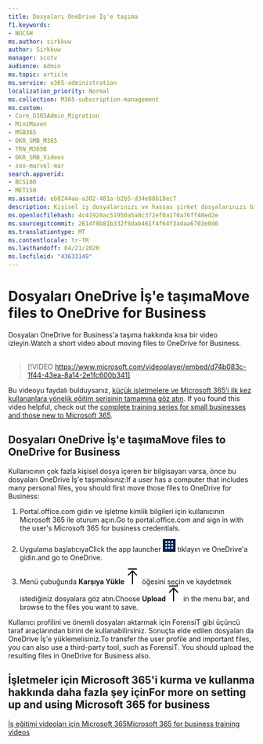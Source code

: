 ```yaml
---
title: Dosyaları OneDrive İş'e taşıma
f1.keywords:
- NOCSH
ms.author: sirkkuw
author: Sirkkuw
manager: scotv
audience: Admin
ms.topic: article
ms.service: o365-administration
localization_priority: Normal
ms.collection: M365-subscription-management
ms.custom:
- Core_O365Admin_Migration
- MiniMaven
- MSB365
- OKR_SMB_M365
- TRN_M365B
- OKR_SMB_Videos
- seo-marvel-mar
search.appverid:
- BCS160
- MET150
ms.assetid: eb8244aa-a302-481a-b2b5-d34e88b18ec7
description: Kişisel iş dosyalarınızı ve hassas şirket dosyalarınızı birkaç kolay adımda OneDrive for Business'a nasıl taşıyabileceğinizi öğrenin.
ms.openlocfilehash: 4c41928ac51950a5a8c372ef0a170a76ff48ed2e
ms.sourcegitcommit: 2614f8b81b332f8dab461f4f64f3adaa6703e0d6
ms.translationtype: MT
ms.contentlocale: tr-TR
ms.lasthandoff: 04/21/2020
ms.locfileid: "43633149"
---
```

# <a name="move-files-to-onedrive-for-business"></a><span data-ttu-id="5d706-103">Dosyaları OneDrive İş'e taşıma</span><span class="sxs-lookup"><span data-stu-id="5d706-103">Move files to OneDrive for Business</span></span>

<span data-ttu-id="5d706-104">Dosyaları OneDrive for Business'a taşıma hakkında kısa bir video izleyin.</span><span class="sxs-lookup"><span data-stu-id="5d706-104">Watch a short video about moving files to OneDrive for Business.</span></span><br><br>

> [!VIDEO https://www.microsoft.com/videoplayer/embed/d74b083c-1f44-43ea-8a14-2e1fc600b341] 

<span data-ttu-id="5d706-105">Bu videoyu faydalı bulduysanız, [küçük işletmelere ve Microsoft 365’i ilk kez kullananlara yönelik eğitim serisinin tamamına göz atın](https://support.office.com/article/6ab4bbcd-79cf-4000-a0bd-d42ce4d12816).  </span><span class="sxs-lookup"><span data-stu-id="5d706-105">If you found this video helpful, check out the [complete training series for small businesses and those new to Microsoft 365](https://support.office.com/article/6ab4bbcd-79cf-4000-a0bd-d42ce4d12816).</span></span>


## <a name="move-files-to-onedrive-for-business"></a><span data-ttu-id="5d706-106">Dosyaları OneDrive İş'e taşıma</span><span class="sxs-lookup"><span data-stu-id="5d706-106">Move files to OneDrive for Business</span></span>

<span data-ttu-id="5d706-107">Kullanıcının çok fazla kişisel dosya içeren bir bilgisayarı varsa, önce bu dosyaları OneDrive İş'e taşımalısınız:</span><span class="sxs-lookup"><span data-stu-id="5d706-107">If a user has a computer that includes many personal files, you should first move those files to OneDrive for Business:</span></span>
  
1. <span data-ttu-id="5d706-108">Portal.office.com gidin ve işletme kimlik bilgileri için kullanıcının Microsoft 365 ile oturum açın.</span><span class="sxs-lookup"><span data-stu-id="5d706-108">Go to portal.office.com and sign in with the user's Microsoft 365 for business credentials.</span></span>

2. <span data-ttu-id="5d706-109">Uygulama başlatıcıya</span><span class="sxs-lookup"><span data-stu-id="5d706-109">Click the app launcher</span></span> ![The app launcher icon in Office 365](../media/7502f4ec-3c9a-435d-a7b4-b9cda85189a7.png) <span data-ttu-id="5d706-111">tıklayın ve OneDrive'a gidin.</span><span class="sxs-lookup"><span data-stu-id="5d706-111">and go to OneDrive.</span></span> 
    
3. <span data-ttu-id="5d706-112">Menü çubuğunda **Karşıya Yükle**![Upload](../media/d9b963b8-10af-42e2-953d-360301b83d3c.png) öğesini seçin ve kaydetmek istediğiniz dosyalara göz atın.</span><span class="sxs-lookup"><span data-stu-id="5d706-112">Choose **Upload**![Upload](../media/d9b963b8-10af-42e2-953d-360301b83d3c.png) in the menu bar, and browse to the files you want to save.</span></span> 
    
<span data-ttu-id="5d706-p101">Kullanıcı profilini ve önemli dosyaları aktarmak için ForensiT gibi üçüncü taraf araçlarından birini de kullanabilirsiniz. Sonuçta elde edilen dosyaları da OneDrive İş'e yüklemelisiniz.</span><span class="sxs-lookup"><span data-stu-id="5d706-p101">To transfer the user profile and important files, you can also use a third-party tool, such as ForensiT. You should upload the resulting files in OneDrive for Business also.</span></span>
  
## <a name="for-more-on-setting-up-and-using-microsoft-365-for-business"></a><span data-ttu-id="5d706-115">İşletmeler için Microsoft 365'i kurma ve kullanma hakkında daha fazla şey için</span><span class="sxs-lookup"><span data-stu-id="5d706-115">For more on setting up and using Microsoft 365 for business</span></span>

[<span data-ttu-id="5d706-116">İş eğitimi videoları için Microsoft 365</span><span class="sxs-lookup"><span data-stu-id="5d706-116">Microsoft 365 for business training videos</span></span>](https://support.office.com/article/6ab4bbcd-79cf-4000-a0bd-d42ce4d12816)
